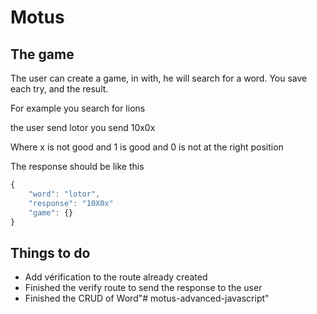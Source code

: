 # Motus

## The game
The user can create a game, in with, he will search for a word.
You save each try, and the result.

For example
you search for lions

the user send lotor
you send 10x0x

Where x is not good
and 1 is good
and 0 is not at the right position

The response should be like this

```javascript
{
    "word": "lotor",
    "response": "10X0x"
    "game": {}
}
```

## Things to do

- Add vérification to the route already created
- Finished the verify route to send the response to the user
- Finished the CRUD of Word"# motus-advanced-javascript" 
